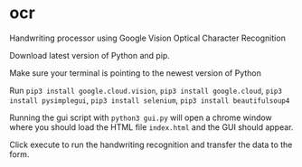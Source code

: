 # ocr
Handwriting processor using Google Vision Optical Character Recognition

Download latest version of Python and pip.

Make sure your terminal is pointing to the newest version of Python

Run `pip3 install google.cloud.vision`, `pip3 install google.cloud`, `pip3 install pysimplegui`, `pip3 install selenium`, `pip3 install beautifulsoup4`

Running the gui script with `python3 gui.py` will open a chrome window where you should load the HTML file `index.html` and the GUI should appear. 

Click execute to run the handwriting recognition and transfer the data to the form. 
